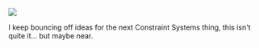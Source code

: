 ![](https://db-feed.s3.amazonaws.com/legacy/gif-2022-05-16_19-40-06@2x-1652744517.gif)

I keep bouncing off ideas for the next Constraint Systems thing, this isn't quite it... but maybe near. 
